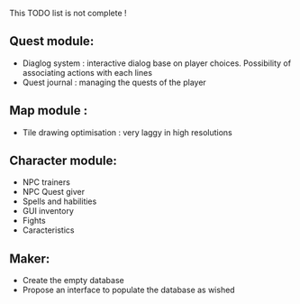 This TODO list is not complete !

## Quest module:
- Diaglog system : interactive dialog base on player choices. Possibility of associating actions with each lines
- Quest journal : managing the quests of the player

## Map module :
- Tile drawing optimisation : very laggy in high resolutions 

## Character module:
- NPC trainers
- NPC Quest giver
- Spells and habilities
- GUI inventory
- Fights
- Caracteristics

## Maker:
- Create the empty database
- Propose an interface to populate the database as wished
